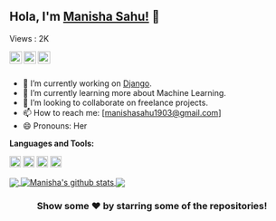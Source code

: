 ## Hola, I'm [Manisha Sahu!](https://codess-me.herokuapp.com/) 👋

<p align="left">Views : 2K </p>


<a href="https://www.linkedin.com/in/manisha-sahu-bab63a198">
  <img align="left" alt="Manisha's Linkdein" width="22px" src="https://cdn.jsdelivr.net/npm/simple-icons@v3/icons/linkedin.svg" />
</a>
<a href="https://github.com/prettyquail">
  <img align="left" alt="Manisha's Github" width="22px" src="https://cdn.jsdelivr.net/npm/simple-icons@v3/icons/github.svg" />
</a>
<a href="https://www.youtube.com/channel/UC1eamr5cqpm0sMYuxEqeXFg">
  <img align="left" alt="Codess Me's Youtube" width="22px" src="https://cdn.jsdelivr.net/npm/simple-icons@v3/icons/youtube.svg" />
</a>

<br/>
<br/>


- 🔭 I’m currently working on [Django](https://www.djangoproject.com/start/).
- 🌱 I’m currently learning more about Machine Learning.
- 👯 I’m looking to collaborate on freelance projects.
- 📫 How to reach me: [manishasahu1903@gmail.com]
- 😄 Pronouns: Her

**Languages and Tools:**  

<code><img height="20" src="https://upload.wikimedia.org/wikipedia/commons/c/c3/Python-logo-notext.svg"></code>
</code>
<code><img height="20" src="https://cdn.worldvectorlogo.com/logos/fastapi-1.svg"></code>
</code>
<code><img height="20" src="https://icon-library.com/images/django-icon/django-icon-0.jpg"></code>
</code>
<code><img height="20" src="https://opencv.org/wp-content/uploads/2020/07/OpenCV_logo_black-2.png"></code>
</code>

<a href="https://github.com/prettyquail">
  <img align="center" src="https://github-readme-stats.vercel.app/api/top-langs/?username=prettyquail&theme=light&hide_langs_below=1" />
</a>

<a href="https://github.com/prettyquail">
 <img align="center" src="https://github-readme-stats.vercel.app/api?username=prettyquail&show_icons=true&theme=dark&line_height=27" alt="Manisha's github stats"/>
</a>

<a href="https://github.com/prettyquail/Django-Rest-Framework">
  <img align="center" src="https://github-readme-stats.vercel.app/api/pin/?username=prettyquail&repo=Django-Rest-Framework&theme=dark" />

</a>

<div align="center">

### Show some ❤️ by starring some of the repositories!

</div>

